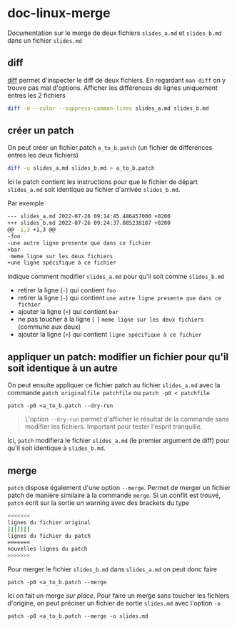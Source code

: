 # doc-linux-merge

Documentation sur le merge de deux fichiers `slides_a.md` et `slides_b.md` dans un fichier `slides.md`

## diff

[diff](https://man7.org/linux/man-pages/man1/diff.1.html) permet d'inspecter le diff de deux fichiers. En regardant `man diff` on y trouve pas mal d'options.
Afficher les différences de lignes uniquement entres les 2 fichiers

~~~bash
diff -d --color --suppress-common-lines slides_a.md slides_b.md
~~~

## créer un patch

On peut créer un fichier patch `a_to_b.patch` (un fichier de differences entres les deux fichiers) 

~~~bash
diff -u slides_a.md slides_b.md > a_to_b.patch
~~~

Ici le patch contient les instructions pour que le fichier de départ `slides_a.md` soit identique au fichier d'arrivée `slides_b.md`.

Par exemple

~~~bash
--- slides_a.md	2022-07-26 09:14:45.486457000 +0200
+++ slides_b.md	2022-07-26 09:24:37.885238187 +0200
@@ -1,3 +1,3 @@
-foo
-une autre ligne presente que dans ce fichier
+bar
 meme ligne sur les deux fichiers
+une ligne spécifique à ce fichier
~~~

indique comment modifier `slides_a.md` pour qu'il soit comme `slides_b.md`

- retirer la ligne (`-`) qui contient `foo`
- retirer la ligne (`-`) qui contient `une autre ligne presente que dans ce fichier`
- ajouter la ligne (`+`) qui contient `bar`
- ne pas toucher à la ligne (` `) `meme ligne sur les deux fichiers` (commune aux deux)
- ajouter la ligne (`+`) qui contient `ligne spécifique à ce fichier`

## appliquer un patch: modifier un fichier pour qu'il soit identique à un autre

On peut ensuite appliquer ce fichier patch au fichier `slides_a.md` avec la commande `patch originalfile patchfile` ou `patch -p0 < patchfile`

~~~
patch -p0 <a_to_b.patch --dry-run
~~~

>L'option `--dry-run` permet d'afficher le résultat de la commande sans modifier les fichiers. Important pour tester l'esprit tranquille.

Ici, `patch` modifiera le fichier `slides_a.md` (le premier argument de diff) pour qu'il soit identique à `slides_b.md`.

## merge

`patch` dispose également d'une option `--merge`. Permet de merger un fichier patch de manière similaire à la commande `merge`. Si un conflit est trouvé, `patch` ecrit sur la sortie un warning avec des brackets du type
~~~bash
<<<<<<<
lignes du fichier original
|||||||
lignes du fichier du patch
=======
nouvelles lignes du patch
>>>>>>>
~~~

Pour merger le fichier `slides_b.md` dans `slides_a.md` on peut donc faire

~~~
patch -p0 <a_to_b.patch --merge
~~~

Ici on fait un merge *sur place*. Pour faire un merge sans toucher les fichiers d'origine, on peut préciser un fichier de sortie `slides.md` avec l'option `-o`

~~~
patch -p0 <a_to_b.patch --merge -o slides.md
~~~